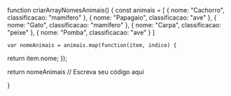 function criarArrayNomesAnimais() {
    const animais = [
      { nome: "Cachorro", classificacao: "mamífero" },
      { nome: "Papagaio", classificacao: "ave" },
      { nome: "Gato", classificacao: "mamífero" },
      { nome: "Carpa", classificacao: "peixe" },
      { nome: "Pomba", classificacao: "ave" }
    ]
    
    var nomeAnimais = animais.map(function(item, indice) {
  return item.nome;
});

return nomeAnimais
 // Escreva seu código aqui

}